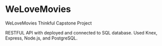 # WeLoveMovies

WeLoveMovies Thinkful Capstone Project

RESTFUL API with deployed and connected to SQL database. Used Knex, Express, Node.js, and PostgreSQL.
